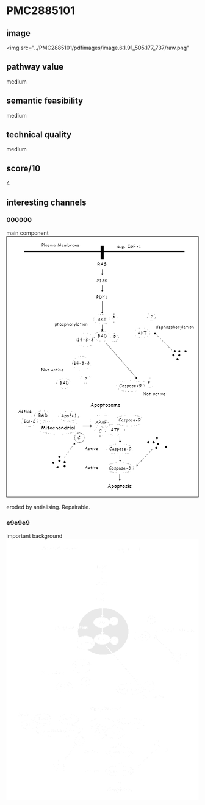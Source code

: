 # PMC2885101

## image

<img src="../PMC2885101/pdfimages/image.6.1.91_505.177_737/raw.png"

## pathway value
medium


## semantic feasibility 
medium


## technical quality
medium

## score/10
4

## interesting channels

### 000000
main component
<img src="../PMC2885101/pdfimages/image.6.1.91_505.177_737/octree/channel.000000.png"/>

eroded by antialising. Repairable.

### e9e9e9
important background
<img src="../PMC2885101/pdfimages/image.6.1.91_505.177_737/octree/channel.e9e9e9.png"/>

